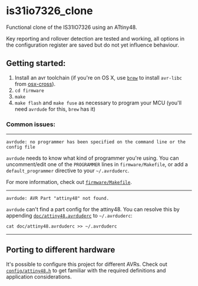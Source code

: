 # is31io7326_clone
Functional clone of the IS31IO7326 using an ATtiny48.

Key reporting and rollover detection are tested and working, all options in the configuration register are saved but do not yet influence behaviour.

## Getting started:

1. Install an avr toolchain (if you're on OS X, use [`brew`](http://brew.sh) to install `avr-libc` from [osx-cross](https://github.com/osx-cross/homebrew-avr)).
2. `cd firmware`
3. `make`
4. `make flash` and `make fuse` as necessary to program your MCU (you'll need `avrdude` for this, `brew` has it)

### Common issues:

---

`avrdude: no programmer has been specified on the command line or the config file`

`avrdude` needs to know what kind of programmer you're using. You can uncomment/edit one of the `PROGRAMMER` lines in `firmware/Makefile`, or add a `default_programmer` directive to your `~/.avrduderc`.

For more information, check out [`firmware/Makefile`](firmware/Makefile).

---

`avrdude: AVR Part "attiny48" not found.`

`avrdude` can't find a part config for the attiny48. You can resolve this by appending [`doc/attiny48.avrduderc`](doc/attiny48.avrduderc) to `~/.avrduderc`:

```
cat doc/attiny48.avrduderc >> ~/.avrduderc
```

---

## Porting to different hardware

It's possible to configure this project for different AVRs. Check out [`config/attiny48.h`](firmware/config/attiny48.h) to get familiar with the required definitions and application considerations.
